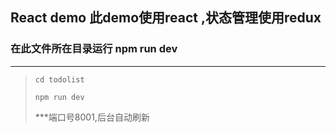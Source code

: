 ## React demo 此demo使用react ,状态管理使用redux

### 在此文件所在目录运行 npm run dev
---
>	`cd todolist`
>
>	`npm run dev`
>
>	***端口号8001,后台自动刷新
>	

